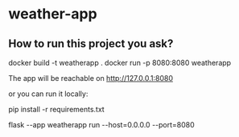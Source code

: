 # weather-app

## How to run this project you ask?

docker build -t weatherapp .
docker run -p 8080:8080 weatherapp

The app will be reachable on http://127.0.0.1:8080

or you can run it locally:

pip install -r requirements.txt

flask --app weatherapp run --host=0.0.0.0 --port=8080